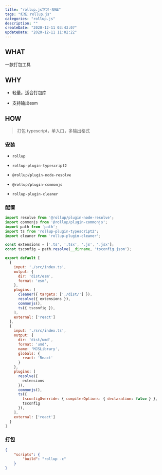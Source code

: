 ```yaml
---
title: "rollup.js学习-基础"
tags: "打包 rollup.js"
categories: "rollup.js"
description: ""
createDate: "2020-12-11 03:43:07"
updateDate: "2020-12-11 11:02:22"
---
```



## WHAT

一款打包工具

## WHY

- 轻量，适合打包库

- 支持输出esm

## HOW

> 打包 typescript，单入口，多输出格式

###  安装

- `rollup`

- `rollup-plugin-typescript2`

- `@rollup/plugin-node-resolve`

- `@rollup/plugin-commonjs`

- `rollup-plugin-cleaner`

### 配置

``` js
import resolve from '@rollup/plugin-node-resolve';
import commonjs from '@rollup/plugin-commonjs';
import path from 'path';
import ts from 'rollup-plugin-typescript2';
import cleaner from 'rollup-plugin-cleaner';

const extensions = ['.ts', '.tsx', '.js', '.jsx'];
const tsconfig = path.resolve(__dirname, 'tsconfig.json');

export default [
  {
    input: './src/index.ts',
    output: {
      dir: 'dist/esm',
      format: 'esm',
    },
    plugins: [
      cleaner({ targets: ['./dist/'] }),
      resolve({ extensions }),
      commonjs(),
      ts({ tsconfig }),
    ],
    external: ['react']
  },
  {
    input: './src/index.ts',
    output: {
      dir: 'dist/umd',
      format: 'umd',
      name: 'MJSLibrary',
      globals: {
        react: 'React'
      }
    },
    plugins: [
      resolve({ 
        extensions
      }),
      commonjs(),
      ts({ 
        tsconfigOverride: { compilerOptions: { declaration: false } }, 
        tsconfig
      }),
    ],
    external: ['react']
  }
]
```

### 打包

``` json
{
	"scripts": {
    	"build": "rollup -c"
    }
}
```